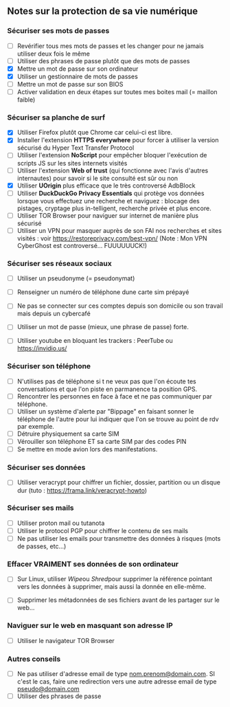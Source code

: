 ## Notes sur la protection de sa vie numérique

### Sécuriser ses mots de passes
- [ ] Revérifier tous mes mots de passes et les changer pour ne jamais utiliser deux fois le même
- [ ] Utiliser des phrases de passe plutôt que des mots de passes
- [x] Mettre un mot de passe sur son ordinateur
- [x] Utiliser un gestionnaire de mots de passes
- [ ] Mettre un mot de passe sur son BIOS
- [ ] Activer validation en deux étapes sur toutes mes boites mail (= maillon faible)

### Sécuriser sa planche de surf
- [x] Utiliser Firefox plutôt que Chrome car celui-ci est libre. 
- [x] Installer l'extension **HTTPS everywhere** pour forcer à utiliser la version sécurisé du Hyper Text Transfer Protocol
- [ ] Utiliser l'extension **NoScript** pour empêcher bloquer l'exécution de scripts JS sur les sites internets visités
- [ ] Utiliser l'extension **Web of trust** (qui fonctionne avec l'avis d'autres internautes) pour savoir si le site consulté est sûr ou non
- [x] Utiliser **UOrigin** plus efficace que le très controversé AdbBlock
- [ ] Utiliser **DuckDuckGo Privacy Essentials** qui protège vos données lorsque vous effectuez une recherche et naviguez : blocage des pistages, cryptage plus in-telligent, recherche privée et plus encore.
- [ ] Utiliser TOR Browser pour naviguer sur internet de manière plus sécurisé
- [ ] Utiliser un VPN pour masquer auprès de son FAI nos recherches et sites visités : voir https://restoreprivacy.com/best-vpn/ (Note : Mon VPN CyberGhost est controversé… FUUUUUUCK!)

### Sécuriser ses réseaux sociaux
- [ ] Utiliser un pseudonyme (= pseudonymat)
- [ ] Renseigner un numéro de téléphone dune carte sim prépayé
- [ ] Ne pas se connecter sur ces comptes depuis son domicile ou son travail mais depuis un cybercafé
- [ ] Utiliser un mot de passe (mieux, une phrase de passe) forte.
- [ ] Utiliser youtube en bloquant les trackers : PeerTube ou https://invidio.us/


### Sécuriser son téléphone
- [ ] N'utilises pas de téléphone si t ne veux pas que l'on écoute tes conversations et que l'on piste en parmanence ta position GPS.
- [ ] Rencontrer les personnes en face à face et ne pas communiquer par téléphone.
- [ ] Utiliser un système d'alerte par "Bippage" en faisant sonner le téléphone de l'autre pour lui indiquer que l'on se trouve au point de rdv par exemple.
- [ ] Détruire physiquement sa carte SIM
- [ ] Vérouiller son téléphone ET sa carte SIM par des codes PIN
- [ ] Se mettre en mode avion lors des manifestations.

### Sécuriser ses données
- [ ] Utiliser veracrypt pour chiffrer un fichier, dossier, partition ou un disque dur (tuto : https://frama.link/veracrypt-howto)

### Sécuriser ses mails
- [ ] Utiliser proton mail ou tutanota
- [ ] Utiliser le protocol PGP pour chiffrer le contenu de ses mails
- [ ] Ne pas utiliser les emails pour transmettre des données à risques (mots de passes, etc...)

### Effacer VRAIMENT ses données de son ordinateur
- [ ] Sur Linux, utiliser *Wipe*ou *Shred*pour supprimer la référence pointant vers les données à supprimer, mais aussi la donnée en elle-même.
- [ ] Supprimer les métadonnées de ses fichiers avant de les partager sur le web…


### Naviguer sur le web en masquant son adresse IP
- [ ] Utiliser le navigateur TOR Browser


### Autres conseils
- [ ] Ne pas utiliser d'adresse email de type nom.prenom@domain.com. SI c'est le cas, faire une redirection vers une autre adresse email de type pseudo@domain.com
- [ ] Utiliser des phrases de passe 

